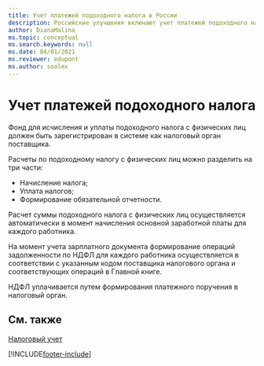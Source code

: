 ```yaml
---
title: Учет платежей подоходного налога в России
description: Российские улучшения включают учет платежей подоходного налога.
author: DianaMalina
ms.topic: conceptual
ms.search.keywords: null
ms.date: 04/01/2021
ms.reviewer: edupont
ms.author: soalex
---
```


# <a name="accounting-for-personal-income-tax-payments"></a>Учет платежей подоходного налога

Фонд для исчисления и уплаты подоходного налога с физических лиц должен быть зарегистрирован в системе как налоговый орган поставщика.

Расчеты по подоходному налогу с физических лиц можно разделить на три части:

- Начисление налога;
- Уплата налогов;
- Формирование обязательной отчетности.

Расчет суммы подоходного налога с физических лиц осуществляется автоматически в момент начисления основной заработной платы для каждого работника.

На момент учета зарплатного документа формирование операций задолженности по НДФЛ для каждого работника осуществляется в соответствии с указанным кодом поставщика налогового органа и соответствующих операций в Главной книге.

НДФЛ уплачивается путем формирования платежного поручения в налоговый орган.

## <a name="see-also"></a>См. также

[Налоговый учет](Tax-Accounting.md)


[!INCLUDE[footer-include](../../includes/footer-banner.md)]
